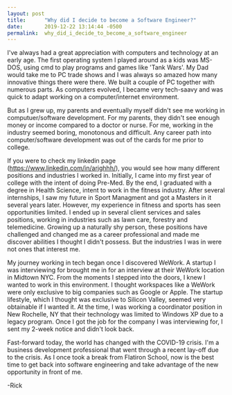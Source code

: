 ```yaml
---
layout: post
title:      "Why did I decide to become a Software Engineer?"
date:       2019-12-22 13:14:44 -0500
permalink:  why_did_i_decide_to_become_a_software_engineer
---
```



I've always had a great appreciation with computers and technology at an early age. The first operating system I played around as a kids was MS-DOS, using cmd to play programs and games like 'Tank Wars'. My Dad would take me to PC trade shows and I was always so amazed how many innovative things there were there. We built a couple of PC together with numerous parts. As computers evolved, I became very tech-saavy and was quick to adapt working on a computer/internet environment.

But as I grew up, my parents and eventually myself didn't see me working in computuer/software development. For my parents, they didn't see enough money or income compared to a doctor or nurse. For me, working in the industry seemed boring, monotonous and difficult. Any career path into computer/software development was out of the cards for me prior to college.

If you were to check my linkedin page (https://www.linkedin.com/in/arjghhh/), you would see how many different positions and industries I worked in. Initially, I came into my first year of college with the intent of doing Pre-Med. By the end, I graduated with a degree in Health Science, intent to work in the fitness industry. After several  internships, I saw my future in Sport Managment and got a Masters in it several years later. However, my experience in fitness and sports has seen opportunities limited. I ended up in several client services and sales positions, working in industries such as lawn care, forestry and telemedicine. Growing up a naturally shy person, these positions have challenged and changed me as a career professional and made me discover abilities I thought I didn't possess. But the industries I was in were not ones that interest me.

My journey working in tech began once I discovered WeWork. A startup I was interviewing for brought me in for an interview at their WeWork location in Midtown NYC. From the moments I stepped into the doors, I knew I wanted to work in this environment. I thought workspaces like a WeWork were only exclusive to big companies such as Google or Apple. The startup lifestyle, which I thought was exclusive to Silicon Valley, seemed very obtainable if I wanted it. At the time, I was working a coordinator position in New Rochelle, NY that their technology was limited to Windows XP due to a legacy program. Once I got the job for the company I was interviewing for,  I sent my 2-week notice and didn't look back.

Fast-forward today,  the world has changed with the COVID-19 crisis. I'm a business development professional that went through a recent lay-off due to the crisis. As I once took a break from Flatiron School, now is the best time to get back into software engineering and take advantage of the new opportunity in front of me.

-Rick
